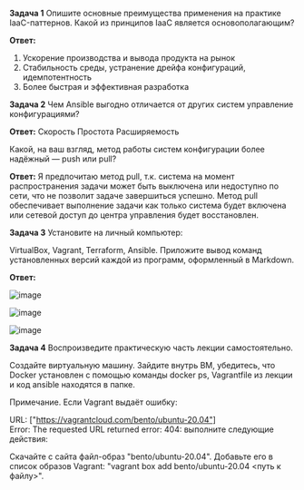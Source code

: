 **Задача 1**
Опишите основные преимущества применения на практике IaaC-паттернов.
Какой из принципов IaaC является основополагающим?

**Ответ:**
1) Ускорение производства и вывода продукта на рынок
2) Стабильность среды, устранение дрейфа конфигураций, идемпотентность
3) Более быстрая и эффективная разработка



**Задача 2**
Чем Ansible выгодно отличается от других систем управление конфигурациями?

**Ответ:**
Скорость
Простота
Расширяемость

Какой, на ваш взгляд, метод работы систем конфигурации более надёжный — push или pull?

**Ответ:**
Я предпочитаю метод pull, т.к. система на момент распространения задачи может быть выключена или недоступно по сети, что не позволит задаче завершиться успешно. Метод pull обеспечивает выполнение задачи как только система будет включена или сетевой доступ до центра управления будет восстановлен.

**Задача 3**
Установите на личный компьютер:

VirtualBox,
Vagrant,
Terraform,
Ansible.
Приложите вывод команд установленных версий каждой из программ, оформленный в Markdown.

**Ответ:**

![image](https://github.com/pnagibin/devops-netology/assets/57600427/de552f48-615c-44cc-adc6-3d04dd2bd824)

![image](https://github.com/pnagibin/devops-netology/assets/57600427/6cc1029c-0300-4abf-9c00-c2598e557f50)

![image](https://github.com/pnagibin/devops-netology/assets/57600427/0a8eb43e-4784-4da8-8774-89f81da56f4f)

**Задача 4**
Воспроизведите практическую часть лекции самостоятельно.

Создайте виртуальную машину.
Зайдите внутрь ВМ, убедитесь, что Docker установлен с помощью команды
docker ps,
Vagrantfile из лекции и код ansible находятся в папке.

Примечание. Если Vagrant выдаёт ошибку:

URL: ["https://vagrantcloud.com/bento/ubuntu-20.04"]     
Error: The requested URL returned error: 404:
выполните следующие действия:

Скачайте с сайта файл-образ "bento/ubuntu-20.04".
Добавьте его в список образов Vagrant: "vagrant box add bento/ubuntu-20.04 <путь к файлу>".
